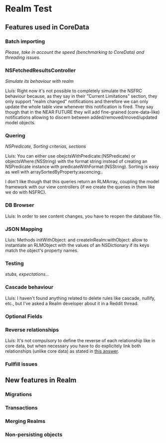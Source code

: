 Realm Test
==========

## Features used in CoreData

### Batch importing

*Please, take in account the speed (benchmarking to CoreData) and threading issues.*

### NSFetchedResultsController

*Simulate its behaviour with realm*

Lluís: 
Right now it's not possible to completely simulate the NSFRC behaviour because, as they say in their "Current Limitations" section, they only support "realm changed" notifications and therefore we can only update the whole table view whenever this notification is fired. They say though that in the NEAR FUTURE they will add fine-grained (core-data-like) notifications allowing to discern between added/removed/moved/updated model objects.

### Quering

*NSPredicate, Sorting criterias, sections*

Lluís:
You can either use obejctsWithPredicate:(NSPredicate) or objectsWhere:(NSString) with the format string instead of creating an NSPredicate instance with predicateWithFormat:(NSString).
Sorting is easy as well with arraySortedByProperty:ascencing:.

I don't like though that this queries return an RLMArray, coupling the model framework with our view controllers (if we create the queries in them like we do with NSFRC).

### DB Browser

Lluís:
In order to see content changes, you have to reopen the database file.


### JSON Mapping

Lluís:
Methods initWithObject: and createInRealm:withObject: allow to instantiate an RLMObject with the values of an NSDictionary if its keys match the object's property names.

### Testing

*stubs, expectations…*

### Cascade behaviour

Lluís: 
I haven't found anything related to delete rules like cascade, nullify, etc., but I've asked a Realm developer about it in a Reddit thread. 

### Optional Fields

### Reverse relationships

Lluís:
It's not compulsory to define the reverse of each relationship like in core data, but when necessary you have to do explicitely link both relationships (unlike core data) as stated in [this answer](http://stackoverflow.com/a/24962700).

### Fullfill issues

## New features in Realm

### Migrations

### Transactions

### Merging Realms

### Non-persisting objects
